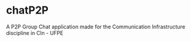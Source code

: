 # chatP2P
A P2P Group Chat application made for the Communication Infrastructure discipline in CIn - UFPE
